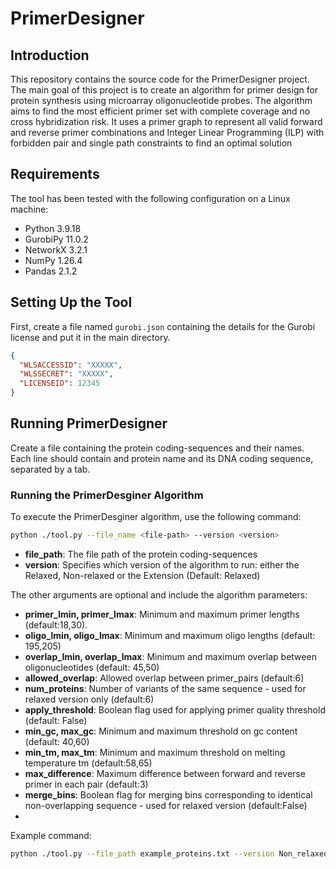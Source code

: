 
# PrimerDesigner

## Introduction

This repository contains the source code for the PrimerDesigner project. 
The main goal of this project is to create an algorithm for primer design for protein synthesis using microarray oligonucleotide probes. 
The algorithm aims to find the most efficient primer set with complete coverage and no cross hybridization risk.
It uses a primer graph to represent all valid forward and reverse primer combinations and Integer Linear Programming (ILP) with forbidden pair and single path constraints to find an optimal solution

## Requirements

The tool has been tested with the following configuration on a Linux machine:
- Python 3.9.18
- GurobiPy 11.0.2
- NetworkX 3.2.1
- NumPy 1.26.4
- Pandas 2.1.2


## Setting Up the Tool

First, create a file named `gurobi.json` containing the details for the Gurobi license and put it in the main directory.

```json
{
  "WLSACCESSID": "XXXXX",
  "WLSSECRET": "XXXXX",
  "LICENSEID": 12345
}
```
## Running PrimerDesigner

Create a file containing the protein coding-sequences and their names. Each line should contain and protein name and its DNA coding sequence, separated by a tab.


### Running the PrimerDesginer Algorithm

To execute the PrimerDesginer algorithm, use the following command:

```bash
python ./tool.py --file_name <file-path> --version <version> 
```
- **file_path**: The file path of the protein coding-sequences
- **version**: Specifies which version of the algorithm to run: either the Relaxed, Non-relaxed or the Extension (Default: Relaxed)
  
The other arguments are optional and include the algorithm parameters:

- **primer_lmin, primer_lmax**: Minimum and maximum primer lengths (default:18,30).
- **oligo_lmin, oligo_lmax**: Minimum and maximum oligo lengths (default: 195,205)
- **overlap_lmin, overlap_lmax**: Minimum and maximum overlap between oligonucleotides  (default: 45,50)
- **allowed_overlap**: Allowed overlap between primer_pairs (default:6)
- **num_proteins**: Number of variants of the same sequence - used for relaxed version only (default:6)
- **apply_threshold**: Boolean flag used for applying primer quality threshold (default: False)
- **min_gc, max_gc**: Minimum and maximum threshold on gc content (default: 40,60)
- **min_tm, max_tm**: Minimum and maximum threshold on melting temperature tm (default:58,65)
- **max_difference**: Maximum difference between forward and reverse primer in each pair (default:3)
- **merge_bins**: Boolean flag for merging bins corresponding to identical non-overlapping sequence - used for relaxed version (default:False)
- 

Example command:
```bash
python ./tool.py --file_path example_proteins.txt --version Non_relaxed --primer_lmin 20 --primer_lamx 26
```


